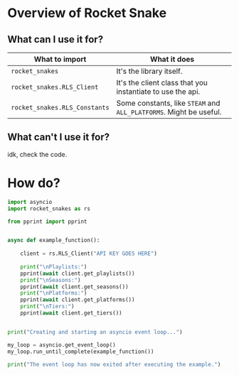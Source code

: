 # Overview of Rocket Snake

## What can I use it for?
|What to import|What it does|
|---|---|
|`rocket_snakes`|It's the library itself.|
|`rocket_snakes.RLS_Client`|It's the client class that you instantiate to use the api.|
|`rocket_snakes.RLS_Constants`|Some constants, like `STEAM` and `ALL_PLATFORMS`. Might be useful.|

## What can't I use it for?
idk, check the code.


# How do?
```python
import asyncio
import rocket_snakes as rs

from pprint import pprint


async def example_function():
    
    client = rs.RLS_Client("API KEY GOES HERE")    
    
    print("\nPlaylists:")
    pprint(await client.get_playlists())
    print("\nSeasons:")
    pprint(await client.get_seasons())
    print("\nPlatforms:")
    pprint(await client.get_platforms())
    print("\nTiers:")
    pprint(await client.get_tiers())


print("Creating and starting an asyncio event loop...")

my_loop = asyncio.get_event_loop()
my_loop.run_until_complete(example_function())

print("The event loop has now exited after executing the example.")

```